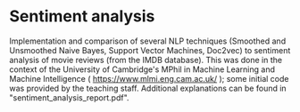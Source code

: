 # Sentiment analysis
Implementation and comparison of several NLP techniques (Smoothed and Unsmoothed Naive Bayes, Support Vector Machines, Doc2vec) to sentiment analysis of movie reviews (from the IMDB database).
This was done in the context of the University of Cambridge's MPhil in Machine Learning and Machine Intelligence ( https://www.mlmi.eng.cam.ac.uk/ ); some initial code was provided by the teaching staff.
Additional explanations can be found in "sentiment_analysis_report.pdf".

